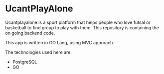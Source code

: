 # UcantPlayAlone

Ucantplayalone is a sport platform that helps people who love futsal or basketball to find group to play with them. This repository is containing the on going backend code.

This app is written in GO Lang, using MVC approach.

The technologies used here are:
  - PostgreSQL
  - GO